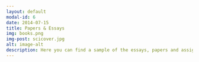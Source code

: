 ```yaml
---
layout: default
modal-id: 6
date: 2014-07-15
title: Papers & Essays
img: books.png
img-post: scicover.jpg
alt: image-alt
description: Here you can find a sample of the essays, papers and assignments I have written or contributed to during my time at KTH. <br><br><br><a href="pdf/ssspongpu.pdf">Experimental Evaluation Of GPU Solutions To The Single Source Shortest Path Problem</a><br><br><br><a href="pdf/essay.pdf">Safety First? - An Essay On Gradual Typing</a><br><br><br><a href="pdf/radiosity.pdf">Radiosity In Realtime Rendering</a><br><br><br><a href="pdf/classification.pdf">Classification And Prediction Of Steering Direction In Self-Driving Cars</a><br><br><br>
---
```

